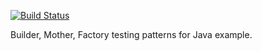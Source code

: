 [![Build Status](https://travis-ci.org/raoufaghrout/bmf-java-testing.svg?branch=master)](https://travis-ci.org/raoufaghrout/bmf-java-testing)

Builder, Mother, Factory testing patterns for Java example.
